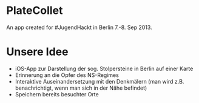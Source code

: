 PlateCollet
=========

An app created for #JugendHackt in Berlin 7.-8. Sep 2013.

# Unsere Idee
  * iOS-App zur Darstellung der sog. Stolpersteine in Berlin auf einer Karte
  * Erinnerung an die Opfer des NS-Regimes
  * Interaktive Auseinandersetzung mit den Denkmälern (man wird z.B. benachrichtigt, wenn man sich in der Nähe befindet)
  * Speichern bereits besuchter Orte

